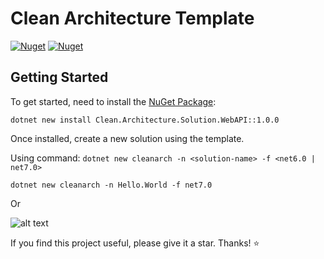 # Clean Architecture Template

[![Nuget](https://img.shields.io/nuget/v/Clean.Architecture.Solution.WebAPI?label=NuGet)](https://www.nuget.org/packages/Clean.Architecture.Solution.WebAPI)
[![Nuget](https://img.shields.io/nuget/dt/Clean.Architecture.Solution.WebAPI?label=Downloads)](https://www.nuget.org/packages/Clean.Architecture.Solution.WebAPI)

## Getting Started

To get started, need to install the [NuGet Package](https://www.nuget.org/packages/Clean.Architecture.Solution.WebAPI):
```
dotnet new install Clean.Architecture.Solution.WebAPI::1.0.0
```

Once installed, create a new solution using the template. 

Using command: ` dotnet new cleanarch -n <solution-name> -f <net6.0 | net7.0> `
```
dotnet new cleanarch -n Hello.World -f net7.0
```

Or

![alt text](https://github.com/Tirdz/CleanArchitecture/blob/main/images/image.png?raw=true)



If you find this project useful, please give it a star. Thanks! ⭐
